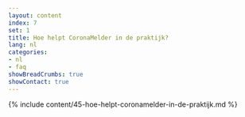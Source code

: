 ```yaml
---
layout: content
index: 7
set: 1
title: Hoe helpt CoronaMelder in de praktijk?
lang: nl
categories:
- nl
- faq
showBreadCrumbs: true
showContact: true
---
```

{% include content/45-hoe-helpt-coronamelder-in-de-praktijk.md %}
